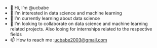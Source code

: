 - 👋 Hi, I’m @ucbabe
- 👀 I’m interested in data science and machine learning
- 🌱 I’m currently learning about data science
- 💞️ I’m looking to collaborate on data science and machine learning related projects. Also looing for internships related to the respective fields
- 📫 How to reach me :ucbabe2003@gmail.com

<!---
ucbabe/ucbabe is a ✨ special ✨ repository because its `README.md` (this file) appears on your GitHub profile.
You can click the Preview link to take a look at your changes.
--->
